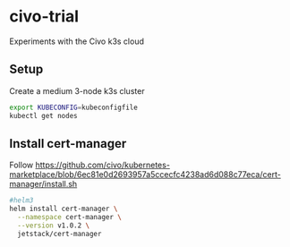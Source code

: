 # civo-trial
Experiments with the Civo k3s cloud

## Setup

Create a medium 3-node k3s cluster

```bash
export KUBECONFIG=kubeconfigfile
kubectl get nodes
```


## Install cert-manager

Follow https://github.com/civo/kubernetes-marketplace/blob/6ec81e0d2693957a5ccecfc4238ad6d088c77eca/cert-manager/install.sh

```bash
#helm3 
helm install cert-manager \
  --namespace cert-manager \
  --version v1.0.2 \
  jetstack/cert-manager
